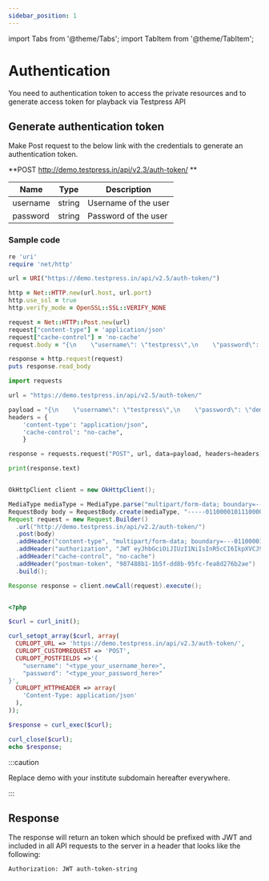 ```yaml
---
sidebar_position: 1
---
```



import Tabs from '@theme/Tabs';
import TabItem from '@theme/TabItem';



# Authentication

You need to authentication token to access the private resources and to generate access token for playback via Testpress API

## Generate authentication token

Make Post request to the below link with the credentials to generate an authentication token.


**POST http://demo.testpress.in/api/v2.3/auth-token/ **

| Name        | Type        | Description |
| ----------- | ----------- |----------- |
| username    | string      | Username of the user |
| password    | string      | Password of the user |


### Sample code

<Tabs>
<TabItem value="rb" label="Ruby">

```rb
re 'uri'
require 'net/http'

url = URI("https://demo.testpress.in/api/v2.5/auth-token/")

http = Net::HTTP.new(url.host, url.port)
http.use_ssl = true
http.verify_mode = OpenSSL::SSL::VERIFY_NONE

request = Net::HTTP::Post.new(url)
request["content-type"] = 'application/json'
request["cache-control"] = 'no-cache'
request.body = "{\n    \"username\": \"testpress\",\n    \"password\": \"demo\"\n}"

response = http.request(request)
puts response.read_body

```

</TabItem>
<TabItem value="py" label="Python">

```py
import requests

url = "https://demo.testpress.in/api/v2.5/auth-token/"

payload = "{\n    \"username\": \"testpress\",\n    \"password\": \"demo\"\n}"
headers = {
    'content-type': "application/json",
    'cache-control': "no-cache",
    }

response = requests.request("POST", url, data=payload, headers=headers)

print(response.text)
```

</TabItem>
<TabItem value="java" label="Java">

```java

OkHttpClient client = new OkHttpClient();

MediaType mediaType = MediaType.parse("multipart/form-data; boundary=---011000010111000001101001");
RequestBody body = RequestBody.create(mediaType, "-----011000010111000001101001\r\nContent-Disposition: form-data; name=\"username\"\r\n\r\nadmin\r\n-----011000010111000001101001\r\nContent-Disposition: form-data; name=\"password\"\r\n\r\ndemo\r\n-----011000010111000001101001--");
Request request = new Request.Builder()
  .url("http://demo.testpress.in/api/v2.2/auth-token/")
  .post(body)
  .addHeader("content-type", "multipart/form-data; boundary=---011000010111000001101001")
  .addHeader("authorization", "JWT eyJhbGciOiJIUzI1NiIsInR5cCI6IkpXVCJ9.eyJ1c2VybmFtZSI6MTM5NTYsInVzZXJfaWQiOjEzOTU2LCJlbWFpbCI6ImRlcy5wcm8ubWFkaGFuQGhvdG1haWwuY29tIiwiZXhwIjoxNDY0MzQwMzg1fQ.TElNLpQE8KERVe7Q-vjNk9aU-9prOfzBb43srB9WmC0")
  .addHeader("cache-control", "no-cache")
  .addHeader("postman-token", "987488b1-1b5f-dd8b-95fc-fea8d276b2ae")
  .build();

Response response = client.newCall(request).execute();
```

</TabItem>

<TabItem value="php" label="php">

```php

<?php

$curl = curl_init();

curl_setopt_array($curl, array(
  CURLOPT_URL => 'https://demo.testpress.in/api/v2.3/auth-token/',
  CURLOPT_CUSTOMREQUEST => 'POST',
  CURLOPT_POSTFIELDS =>'{
    "username": "<type_your_username_here>",
    "password": "<type_your_password_here>"
}',
  CURLOPT_HTTPHEADER => array(
    'Content-Type: application/json'
  ),
));

$response = curl_exec($curl);

curl_close($curl);
echo $response;
```

</TabItem>
</Tabs>

:::caution

Replace demo with your institute subdomain hereafter everywhere.

:::
## Response

The response will return an token which should be prefixed with JWT and included in all API requests to the server in a header that looks like the following:

```bash
Authorization: JWT auth-token-string
```